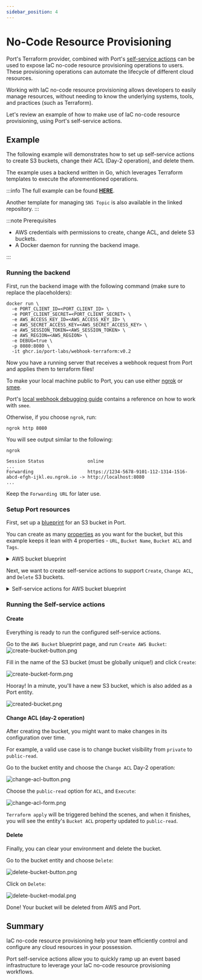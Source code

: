 ```yaml
---
sidebar_position: 4
---
```


# No-Code Resource Provisioning

Port's Terraform provider, combined with Port's [self-service actions](../../../../../create-self-service-experiences/create-self-service-experiences.md) can be used to expose IaC no-code resource provisioning operations to users. These provisioning operations can automate the lifecycle of different cloud resources.

Working with IaC no-code resource provisioning allows developers to easily manage resources, without needing to know the underlying systems, tools, and practices (such as Terraform).

Let's review an example of how to make use of IaC no-code resource provisioning, using Port's self-service actions.

## Example

The following example will demonstrates how to set up self-service actions to create S3 buckets, change their ACL (Day-2 operation), and delete them.

The example uses a backend written in Go, which leverages Terraform templates to execute the aforementioned operations.

:::info
The full example can be found [**HERE**](https://github.com/port-labs/terraform-connector).

Another template for managing `SNS Topic` is also available in the linked repository.
:::

:::note Prerequisites

- AWS credentials with permissions to create, change ACL, and delete S3 buckets.
- A Docker daemon for running the backend image.

:::

### Running the backend

First, run the backend image with the following command (make sure to replace the placeholders):

```shell
docker run \
  -e PORT_CLIENT_ID=<PORT_CLIENT_ID> \
  -e PORT_CLIENT_SECRET=<PORT_CLIENT_SECRET> \
  -e AWS_ACCESS_KEY_ID=<AWS_ACCESS_KEY_ID> \
  -e AWS_SECRET_ACCESS_KEY=<AWS_SECRET_ACCESS_KEY> \
  -e AWS_SESSION_TOKEN=<AWS_SESSION_TOKEN> \
  -e AWS_REGION=<AWS_REGION> \
  -e DEBUG=true \
  -p 8080:8080 \
  -it ghcr.io/port-labs/webhook-terraform:v0.2
```

Now you have a running server that receives a webhook request from Port and applies them to terraform files!

To make your local machine public to Port, you can use either [ngrok](https://ngrok.com/download) or [smee](https://smee.io/).

Port's [local webhook debugging guide](../../../../../create-self-service-experiences/setup-backend/webhook/local-debugging-webhook.md#creating-the-vm-create-action) contains a reference on how to work with `smee`.

Otherwise, if you choose `ngrok`, run:

```shell
ngrok http 8080
```

You will see output similar to the following:

```shell
ngrok

Session Status                online
...
Forwarding                    https://1234-5678-9101-112-1314-1516-abcd-efgh-ijkl.eu.ngrok.io -> http://localhost:8080
...
```

Keep the `Forwarding URL` for later use.

### Setup Port resources

First, set up a [blueprint](../../../../define-your-data-model/setup-blueprint/setup-blueprint.md) for an S3 bucket in Port.

You can create as many [properties](../../../../define-your-data-model/setup-blueprint/properties/properties.md) as you want for the bucket, but this example keeps it lean with 4 properties - `URL`, `Bucket Name`, `Bucket ACL` and `Tags`.

<details>
<summary> AWS bucket blueprint </summary>

```json showLineNumbers
{
  "identifier": "s3_bucket",
  "title": "AWS Bucket",
  "icon": "Bucket",
  "schema": {
    "properties": {
      "url": {
        "type": "string",
        "title": "URL",
        "format": "url"
      },
      "bucket_name": {
        "type": "string",
        "title": "Bucket Name"
      },
      "bucket_acl": {
        "type": "string",
        "title": "Bucket ACL",
        "default": "private"
      },
      "tags": {
        "type": "object",
        "title": "Tags"
      }
    },
    "required": ["url", "bucket_name"]
  },
  "mirrorProperties": {},
  "calculationProperties": {},
  "relations": {}
}
```

</details>

Next, we want to create self-service actions to support `Create`, `Change ACL`, and `Delete` S3 buckets.

<details>
<summary> Self-service actions for AWS bucket blueprint </summary>

Replace `<YOUR_WEBHOOK_URL>` with the URL you got earlier from Ngrok or Smee.

```json showLineNumbers
[
  {
    "identifier": "create_bucket",
    "title": "Create",
    "icon": "Bucket",
    "userInputs": {
      "properties": {
        "bucket_name": {
          "type": "string",
          "title": "Name for the S3 bucket"
        },
        "tags": {
          "type": "object",
          "title": "Tags",
          "default": {}
        }
      },
      "required": ["bucket_name"]
    },
    "invocationMethod": {
      "type": "WEBHOOK",
      "url": "<YOUR_WEBHOOK_URL>"
    },
    "trigger": "CREATE",
    "description": "Create a new S3 Bucket in AWS"
  },
  {
    "identifier": "change_acl",
    "title": "Change ACL",
    "icon": "Bucket",
    "userInputs": {
      "properties": {
        "bucket_acl": {
          "type": "string",
          "enum": ["private", "public-read"],
          "title": "ACL"
        }
      },
      "required": ["bucket_acl"]
    },
    "invocationMethod": {
      "type": "WEBHOOK",
      "url": "<YOUR_WEBHOOK_URL>"
    },
    "trigger": "DAY-2",
    "description": "Change S3 Bucket ACL"
  },
  {
    "identifier": "delete_bucket",
    "title": "Delete",
    "icon": "Bucket",
    "userInputs": {
      "properties": {},
      "required": []
    },
    "invocationMethod": {
      "type": "WEBHOOK",
      "url": "<YOUR_WEBHOOK_URL>"
    },
    "trigger": "DELETE",
    "description": "Delete an S3 Bucket from AWS"
  }
]
```

</details>

### Running the Self-service actions

#### Create

Everything is ready to run the configured self-service actions.

Go to the `AWS Bucket` blueprint page, and run `Create AWS Bucket`:
![create-bucket-button.png](../../../../../../static/img/complete-use-cases/iac-templates/create-bucket-button.png)

Fill in the name of the S3 bucket (must be globally unique!) and click `Create`:

![create-bucket-form.png](../../../../../../static/img/complete-use-cases/iac-templates/create-bucket-form.png)

Hooray! In a minute, you'll have a new S3 bucket, which is also added as a Port entity.

![created-bucket.png](../../../../../../static/img/complete-use-cases/iac-templates/created-bucket.png)

#### Change ACL (day-2 operation)

After creating the bucket, you might want to make changes in its configuration over time.

For example, a valid use case is to change bucket visibility from `private` to `public-read`.

Go to the bucket entity and choose the `Change ACL` Day-2 operation:

![change-acl-button.png](../../../../../../static/img/complete-use-cases/iac-templates/change-acl-button.png)

Choose the `public-read` option for `ACL`, and `Execute`:

![change-acl-form.png](../../../../../../static/img/complete-use-cases/iac-templates/change-acl-form.png)

`Terraform apply` will be triggered behind the scenes, and when it finishes, you will see the entity's `Bucket ACL` property updated to `public-read`.

#### Delete

Finally, you can clear your environment and delete the bucket.

Go to the bucket entity and choose `Delete`:

![delete-bucket-button.png](../../../../../../static/img/complete-use-cases/iac-templates/delete-bucket-button.png)

Click on `Delete`:

![delete-bucket-modal.png](../../../../../../static/img/complete-use-cases/iac-templates/delete-bucket-modal.png)

Done! Your bucket will be deleted from AWS and Port.

## Summary

IaC no-code resource provisioning help your team efficiently control and configure any cloud resources in your possession.

Port self-service actions allow you to quickly ramp up an event based infrastructure to leverage your IaC no-code resource provisioning workflows.
